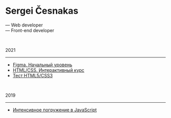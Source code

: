 # Sergei Česnakas

— Web developer\
— Front-end developer

<br>

2021
***

- [Figma. Начальный уровень](https://gb.ru/certificates/1406861.pdf)
- [HTML/CSS. Интерактивный курс](https://gb.ru/certificates/1406914.pdf)
- [Тест HTML5/CSS3](https://gb.ru/certificates/1411784.pdf)

<br>

2019
***

- [Интенсивное погружение в JavaScript](https://www.udemy.com/certificate/UC-BZC49YJ1/)
